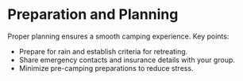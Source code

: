 # Preparation and Planning

Proper planning ensures a smooth camping experience. Key points:

- Prepare for rain and establish criteria for retreating.
- Share emergency contacts and insurance details with your group.
- Minimize pre-camping preparations to reduce stress.